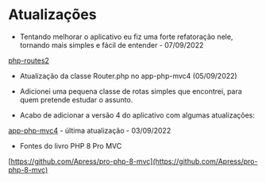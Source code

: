 # Atualizações

- Tentando melhorar o aplicativo eu fiz uma forte refatoração nele, tornando mais simples e fácil de entender - 07/09/2022

[php-routes2](php-routes2)

- Atualização da classe Router.php no app-php-mvc4 (05/09/2022)

- Adicionei uma pequena classe de rotas simples que encontrei, para quem pretende estudar o assunto.

- Acabo de adicionar a versão 4 do aplicativo com algumas atualizações:

[app-php-mvc4](app-php-mvc4) - última atualização - 03/09/2022

- Fontes do livro PHP 8 Pro MVC

[https://github.com/Apress/pro-php-8-mvc](https://github.com/Apress/pro-php-8-mvc)

